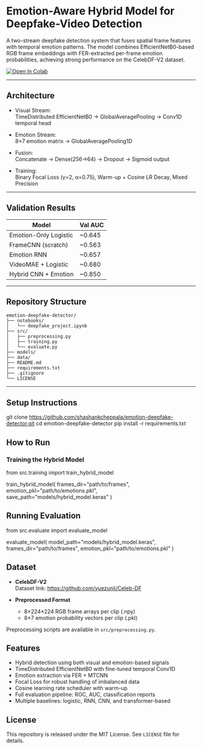 # Emotion-Aware Hybrid Model for Deepfake-Video Detection

A two-stream deepfake detection system that fuses spatial frame features with temporal emotion patterns. The model combines EfficientNetB0-based RGB frame embeddings with FER-extracted per-frame emotion probabilities, achieving strong performance on the CelebDF-V2 dataset.

[![Open In Colab](https://colab.research.google.com/assets/colab-badge.svg)](https://colab.research.google.com/github/shashankcheppala/emotion-deepfake-detector/blob/main/notebooks/deepfake_project.ipynb)

---

## Architecture

- Visual Stream:  
  TimeDistributed EfficientNetB0 → GlobalAveragePooling → Conv1D temporal head

- Emotion Stream:  
  8×7 emotion matrix → GlobalAveragePooling1D

- Fusion:  
  Concatenate → Dense(256→64) → Dropout → Sigmoid output

- Training:  
  Binary Focal Loss (γ=2, α=0.75), Warm-up + Cosine LR Decay, Mixed Precision

---

## Validation Results

| Model                  | Val AUC |
|------------------------|---------|
| Emotion-Only Logistic  | ~0.645  |
| FrameCNN (scratch)     | ~0.563  |
| Emotion RNN            | ~0.657  |
| VideoMAE + Logistic    | ~0.680  |
| Hybrid CNN + Emotion   | ~0.850  |

---

## Repository Structure

```
emotion-deepfake-detector/
├── notebooks/              
│   └── deepfake_project.ipynb
├── src/                 
│   ├── preprocessing.py
│   ├── training.py
│   └── evaluate.py
├── models/          
├── data/               
├── README.md
├── requirements.txt
├── .gitignore
└── LICENSE
```


---

## Setup Instructions

git clone https://github.com/shashankcheppala/emotion-deepfake-detector.git
cd emotion-deepfake-detector
pip install -r requirements.txt

## How to Run

### Training the Hybrid Model


from src.training import train_hybrid_model

train_hybrid_model(
    frames_dir="path/to/frames",
    emotion_pkl="path/to/emotions.pkl",
    save_path="models/hybrid_model.keras"
)

## Running Evaluation


from src.evaluate import evaluate_model

evaluate_model(
    model_path="models/hybrid_model.keras",
    frames_dir="path/to/frames",
    emotion_pkl="path/to/emotions.pkl"
)

## Dataset

- **CelebDF-V2**  
  Dataset link: https://github.com/yuezunli/Celeb-DF

- **Preprocessed Format**
  - 8×224×224 RGB frame arrays per clip (.npy)
  - 8×7 emotion probability vectors per clip (.pkl)

Preprocessing scripts are available in `src/preprocessing.py`.

## Features

- Hybrid detection using both visual and emotion-based signals
- TimeDistributed EfficientNetB0 with fine-tuned temporal Conv1D
- Emotion extraction via FER + MTCNN
- Focal Loss for robust handling of imbalanced data
- Cosine learning rate scheduler with warm-up
- Full evaluation pipeline: ROC, AUC, classification reports
- Multiple baselines: logistic, RNN, CNN, and transformer-based

## License

This repository is released under the MIT License. See `LICENSE` file for details.


